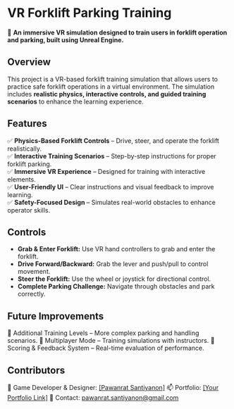 # VR Forklift Parking Training  

🚀 **An immersive VR simulation designed to train users in forklift operation and parking, built using Unreal Engine.**  

## Overview  
This project is a VR-based forklift training simulation that allows users to practice safe forklift operations in a virtual environment. The simulation includes **realistic physics, interactive controls, and guided training scenarios** to enhance the learning experience.  

## Features  
✅ **Physics-Based Forklift Controls** – Drive, steer, and operate the forklift realistically.  
✅ **Interactive Training Scenarios** – Step-by-step instructions for proper forklift parking.  
✅ **Immersive VR Experience** – Designed for training with interactive elements.  
✅ **User-Friendly UI** – Clear instructions and visual feedback to improve learning.  
✅ **Safety-Focused Design** – Simulates real-world obstacles to enhance operator skills.  

## Controls  
- **Grab & Enter Forklift:** Use VR hand controllers to grab and enter the forklift.  
- **Drive Forward/Backward:** Grab the lever and push/pull to control movement.  
- **Steer the Forklift:** Use the wheel or joystick for directional control.  
- **Complete Parking Challenge:** Navigate through obstacles and park correctly.

## Future Improvements
🔹 Additional Training Levels – More complex parking and handling scenarios.
🔹 Multiplayer Mode – Training simulations with instructors.
🔹 Scoring & Feedback System – Real-time evaluation of performance.

## Contributors
👤  Game Developer & Designer: [[Pawanrat Santiyanon]](https://www.linkedin.com/in/pawanrat-santiyanon/)
📫 Portfolio: [[Your Portfolio Link]](https://nookpawanrat.github.io/portfolio/)
📧 Contact: pawanrat.santiyanon@gmail.com
